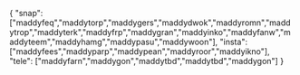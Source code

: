 { "snap": ["maddyfeq","maddytorp","maddygers","maddydwok","maddyromn","maddytrop","maddyterk","maddyfrp","maddygran","maddyinko","maddyfanw","maddyteem","maddyhamg","maddypasu","maddywoon"], "insta": ["maddyfees","maddyparp","maddypean","maddyroor","maddyikno"], "tele": ["maddyfarn","maddygon","maddytbd","maddytbd","maddygon"] }
